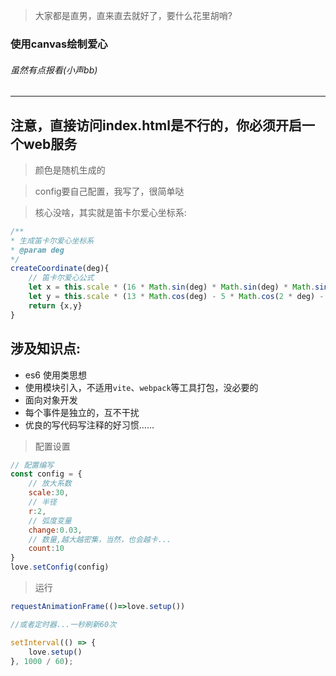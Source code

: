> 大家都是直男，直来直去就好了，要什么花里胡哨?

### 使用canvas绘制爱心
###### 虽然有点报看(小声bb)

------

## 注意，直接访问index.html是不行的，你必须开启一个web服务


> 颜色是随机生成的

> config要自己配置，我写了，很简单哒

> 核心没啥，其实就是笛卡尔爱心坐标系:

```js
/**
* 生成笛卡尔爱心坐标系
* @param deg
*/
createCoordinate(deg){
	// 笛卡尔爱心公式
	let x = this.scale * (16 * Math.sin(deg) * Math.sin(deg) * Math.sin(deg))
	let y = this.scale * (13 * Math.cos(deg) - 5 * Math.cos(2 * deg) - 2 * Math.cos(3 * deg) - Math.cos(4 * deg))
	return {x,y}
}
```


## 涉及知识点:

+ es6 使用类思想
+ 使用模块引入，不适用`vite`、`webpack`等工具打包，没必要的
+ 面向对象开发
+ 每个事件是独立的，互不干扰
+ 优良的写代码写注释的好习惯......

> 配置设置

```js
// 配置编写
const config = {
    // 放大系数
    scale:30,
    // 半径
    r:2,
    // 弧度变量
    change:0.03,
    // 数量,越大越密集，当然，也会越卡...
    count:10
}
love.setConfig(config)
```

> 运行

```js
requestAnimationFrame(()=>love.setup())

//或者定时器...一秒刷新60次

setInterval(() => {
	love.setup()
}, 1000 / 60);
```			
